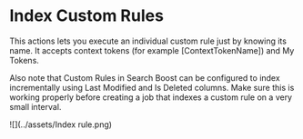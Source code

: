 # Index Custom Rules

This actions lets you execute an individual custom rule just by knowing its name. It accepts context tokens (for example [ContextTokenName]) and My Tokens.

Also note that Custom Rules in Search Boost can be configured to index incrementally using Last Modified and Is Deleted columns. Make sure this is working properly before creating a job that indexes a custom rule on a very small interval.

![](../assets/Index rule.png)